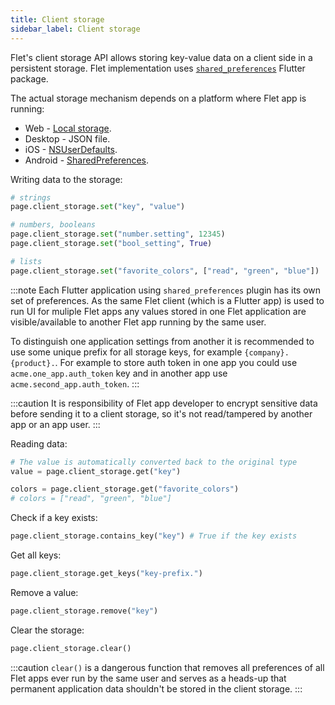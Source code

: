 ```yaml
---
title: Client storage
sidebar_label: Client storage
---
```


Flet's client storage API allows storing key-value data on a client side in a persistent storage. Flet implementation uses [`shared_preferences`](https://pub.dev/packages/shared_preferences) Flutter package.

The actual storage mechanism depends on a platform where Flet app is running:

* Web - [Local storage](https://developer.mozilla.org/en-US/docs/Web/API/Storage).
* Desktop - JSON file.
* iOS - [NSUserDefaults](https://developer.apple.com/documentation/foundation/nsuserdefaults).
* Android - [SharedPreferences](https://developer.android.com/reference/android/content/SharedPreferences).

Writing data to the storage:

```python
# strings
page.client_storage.set("key", "value")

# numbers, booleans
page.client_storage.set("number.setting", 12345)
page.client_storage.set("bool_setting", True)

# lists
page.client_storage.set("favorite_colors", ["read", "green", "blue"])
```

:::note
Each Flutter application using `shared_preferences` plugin has its own set of preferences. As the same Flet client (which is a Flutter app) is used to run UI for muliple Flet apps any values stored in one Flet application are visible/available to another Flet app running by the same user.

To distinguish one application settings from another it is recommended to use some unique prefix for all storage keys, for example `{company}.{product}.`. For example to store auth token in one app you could use `acme.one_app.auth_token` key and in another app use `acme.second_app.auth_token`.
:::

:::caution
It is responsibility of Flet app developer to encrypt sensitive data before sending it to a client storage, so it's not read/tampered by another app or an app user.
:::

Reading data:

```python
# The value is automatically converted back to the original type
value = page.client_storage.get("key")

colors = page.client_storage.get("favorite_colors")
# colors = ["read", "green", "blue"]
```

Check if a key exists:

```python
page.client_storage.contains_key("key") # True if the key exists
```

Get all keys:

```python
page.client_storage.get_keys("key-prefix.")
```

Remove a value:

```python
page.client_storage.remove("key")
```

Clear the storage:

```python
page.client_storage.clear()
```

:::caution
`clear()` is a dangerous function that removes all preferences of all Flet apps ever run by the same user and serves as a heads-up that permanent application data shouldn't be stored in the client storage.
:::
